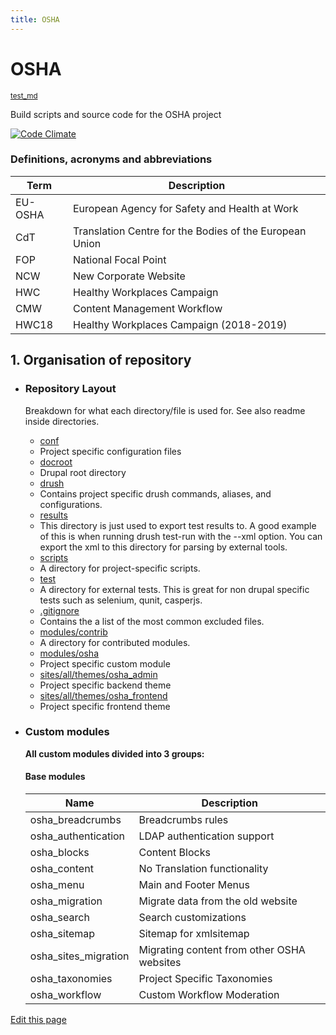 ```yaml
---
title: OSHA
---
```

OSHA
====

<small class="github">[test_md](https://github.com/scovitin-vsevolod/test_md)</small>


Build scripts and source code for the OSHA project

[![Code Climate](https://codeclimate.com/github/EU-OSHA/osha-website/badges/gpa.svg)](https://codeclimate.com/github/EU-OSHA/osha-website)

### Definitions, acronyms and abbreviations
Term	| Description
--------|--------------------------------------------------
EU-OSHA	| European Agency for Safety and Health at Work
CdT	| Translation Centre for the Bodies of the European Union
FOP	| National Focal Point
NCW	| New Corporate Website
HWC	| Healthy Workplaces Campaign
CMW	| Content Management Workflow
HWC18| Healthy Workplaces Campaign (2018-2019)


## 1. Organisation of repository
* ### Repository Layout
    Breakdown for what each directory/file is used for. See also readme inside directories.
    
    * [conf](https://github.com/EU-OSHA/osha-website/tree/master/conf)
     * Project specific configuration files
    * [docroot](https://github.com/EU-OSHA/osha-website/tree/master/docroot)
     * Drupal root directory
    * [drush](https://github.com/EU-OSHA/osha-website/tree/master/drush)
     * Contains project specific drush commands, aliases, and configurations.
    * [results](https://github.com/EU-OSHA/osha-website/tree/master/results)
     * This directory is just used to export test results to. A good example of this
       is when running drush test-run with the --xml option. You can export the xml
       to this directory for parsing by external tools.
    * [scripts](https://github.com/EU-OSHA/osha-website/tree/master/scripts)
     * A directory for project-specific scripts.
    * [test](https://github.com/EU-OSHA/osha-website/tree/master/tests)
     * A directory for external tests. This is great for non drupal specific tests
     such as selenium, qunit, casperjs.
    * [.gitignore](https://github.com/EU-OSHA/osha-website/blob/master/.gitignore)
     * Contains the a list of the most common excluded files.
    * [modules/contrib](https://github.com/EU-OSHA/osha-website/tree/master/docroot/sites/all/modules/contrib)
     * A directory for contributed modules.
    * [modules/osha](https://github.com/EU-OSHA/osha-website/tree/master/docroot/sites/all/modules/osha)
     * Project specific custom module
    * [sites/all/themes/osha_admin](https://github.com/EU-OSHA/osha-website/tree/master/docroot/sites/all/themes/osha_admin)
     * Project specific backend theme
    * [sites/all/themes/osha_frontend](https://github.com/EU-OSHA/osha-website/tree/master/docroot/sites/all/themes/osha_frontend)
     * Project specific frontend theme
     
* ### Custom modules

    **All custom modules divided into 3 groups:**
    
    #### Base modules
    
    Name | Description
    ---------------------| --------------------------
    osha_breadcrumbs | Breadcrumbs rules
    osha_authentication | LDAP authentication support
    osha_blocks | Content Blocks
    osha_content | No Translation functionality
    osha_menu | Main and Footer Menus
    osha_migration | Migrate data from the old website  
    osha_search | Search customizations
    osha_sitemap | Sitemap for xmlsitemap
    osha_sites_migration | Migrating content from other OSHA websites
    osha_taxonomies | Project Specific Taxonomies
    osha_workflow | Custom Workflow Moderation
[Edit this page](https://github.com/scovitin-vsevolod/test_md/edit/master/readme.md)
